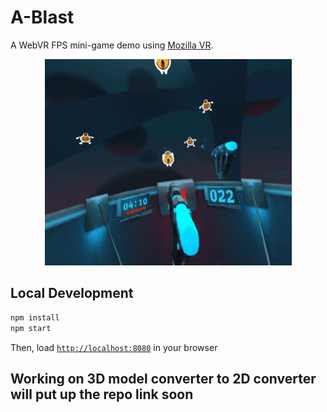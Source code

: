# A-Blast

A WebVR FPS mini-game demo using  [Mozilla VR](http://mozvr.com).
<p align="center">
  <img src="assets/readme/a-blast-3s.gif" alt="Recording of A-Blast gameplay">
</p>

## Local Development

```bash
npm install
npm start
```
Then, load [`http://localhost:8080`](http://localhost:8080) in your browser
## Working on 3D model converter to 2D converter will put up the repo link soon 
